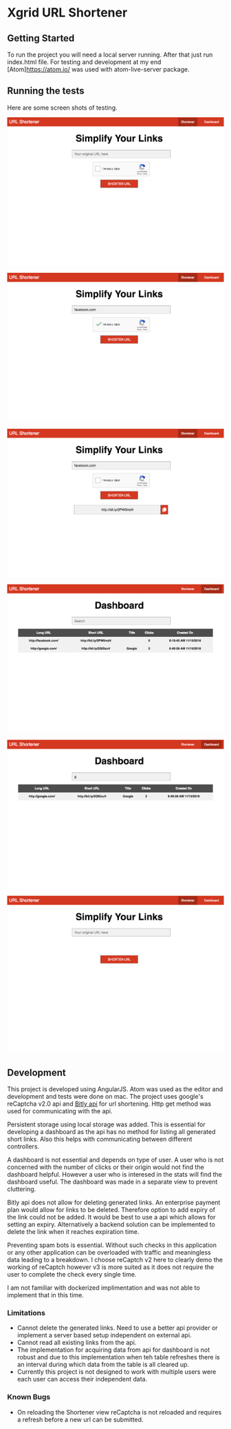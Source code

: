 # Xgrid URL Shortener

## Getting Started
To run the project you will need a local server running. After that just run index.html file. For testing and development at
my end [Atom]https://atom.io/ was used with atom-live-server package.

## Running the tests

Here are some screen shots of testing.

![Shorten page](https://github.com/uzair18/Xgrid_Url_shortener/blob/master/images/screencapture-127-0-0-1-65007-2018-11-16-08_39_22.png)

![Filled Shorten page](https://github.com/uzair18/Xgrid_Url_shortener/blob/master/images/screencapture-127-0-0-1-65007-2018-11-16-08_39_40.png)

![Shorten URL Response](https://github.com/uzair18/Xgrid_Url_shortener/blob/master/images/screencapture-127-0-0-1-65007-2018-11-16-08_39_48.png)

![Dashboard](https://github.com/uzair18/Xgrid_Url_shortener/blob/master/images/screencapture-127-0-0-1-65007-2018-11-16-08_39_59.png)

![Dashboard Filter](https://github.com/uzair18/Xgrid_Url_shortener/blob/master/images/screencapture-127-0-0-1-65007-2018-11-16-08_40_08.png)

![Bug](https://github.com/uzair18/Xgrid_Url_shortener/blob/master/images/screencapture-127-0-0-1-65007-2018-11-16-08_38_48.png)



## Development

This project is developed using AngularJS. Atom was used as the editor and development and tests were done on mac.
The project uses google's reCaptcha v2.0 api and [Bitly api](https://dev.bitly.com/links.html#v3_user_link_edit) for
url shortening. Http get method was used for communicating with the api.

Persistent storage using local storage was added. This is essential for developing a dashboard as the api has no method for
listing all generated short links. Also this helps with communicating between different controllers.

A dashboard is not essential and depends on type of user. A user who is not concerned with the number of clicks or their origin
would not find the dashboard helpful. However a user who is interesed in the stats will find the dashboard useful. The dashboard was
made in a separate view to prevent cluttering.

Bitly api does not allow for deleting generated links. An enterprise payment plan would allow for links to be deleted. Therefore
option to add expiry of the link could not be added. It would be best to use a api which allows for setting an expiry. Alternatively
a backend solution can be implemented to delete the link when it reaches expiration time.

Preventing spam bots is essential. Without such checks in this application or any other application can be overloaded with traffic
and meaningless data leading to a breakdown. I choose reCaptch v2 here to clearly demo the working of reCaptch however v3 is more suited
as it does not require the user to complete the check every single time.

I am not familiar with dockerized implimentation and was not able to implement that in this time.

### Limitations

* Cannot delete the generated links. Need to use a better api provider or implement a server based setup independent on
  external api.
* Cannot read all existing links from the api.
* The implementation for acquiring data from api for dashboard is not robust and due to this implementation when teh table
  refreshes there is an interval during which data from the table is all cleared up.
* Currently this project is not designed to work with multiple users were each user can access their independent data.

### Known Bugs
* On reloading the Shortener view reCaptcha is not reloaded and requires a refresh before a new url can be submitted.

